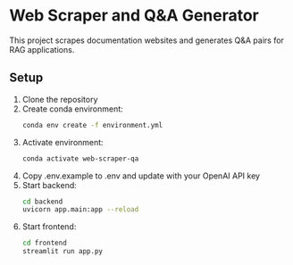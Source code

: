 # Web Scraper and Q&A Generator

This project scrapes documentation websites and generates Q&A pairs for RAG applications.

## Setup

1. Clone the repository
2. Create conda environment:
   ```bash
   conda env create -f environment.yml
   ```
3. Activate environment:
   ```bash
   conda activate web-scraper-qa
   ```
4. Copy .env.example to .env and update with your OpenAI API key
5. Start backend:
   ```bash
   cd backend
   uvicorn app.main:app --reload
   ```
6. Start frontend:
   ```bash
   cd frontend
   streamlit run app.py
   ```
